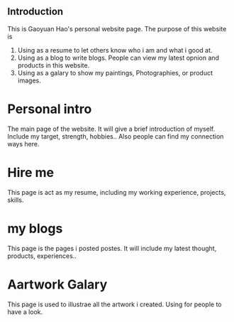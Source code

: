 ## Introduction

This is Gaoyuan Hao's personal website page. The purpose of this website is

1. Using as a resume to let others know who i am and what i good at.
2. Using as a blog to write blogs. People can view my latest opnion and products in this website.
3. Using as a galary to show my paintings, Photographies, or product images.

# Personal intro

The main page of the website. It will give a brief introduction of myself. Include my target, strength, hobbies.. Also people can find my connection ways here.

# Hire me

This page is act as my resume, including my working experience, projects, skills.

# my blogs

This page is the pages i posted postes. It will include my latest thought, products, experiences..

# Aartwork Galary

This page is used to illustrae all the artwork i created. Using for people to have a look.
